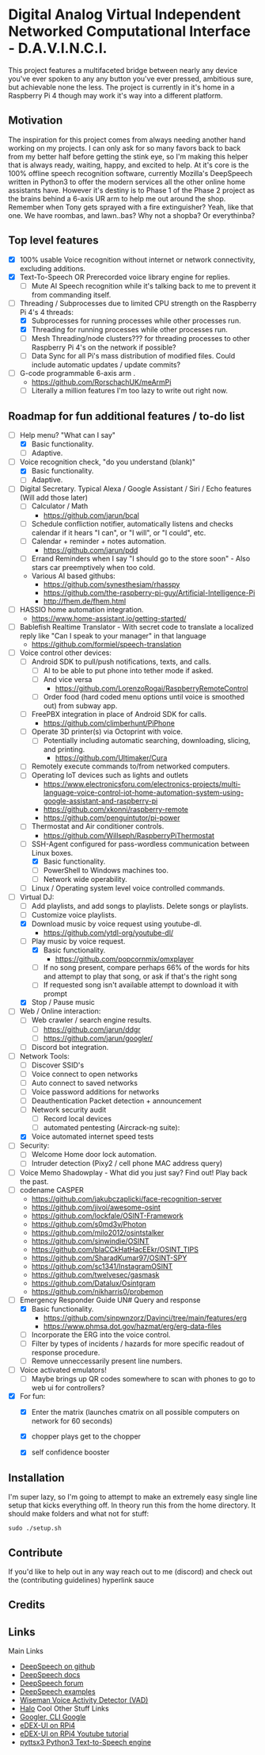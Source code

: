 # Digital Analog Virtual Independent Networked Computational Interface - D.A.V.I.N.C.I.
This project features a multifaceted bridge between nearly any device you've ever spoken to any any button you've ever pressed, ambitious sure, but achievable none the less. The project is currently in it's home in a Raspberry Pi 4 though may work it's way into a different platform.

## Motivation
The inspiration for this project comes from always needing another hand working on my projects. I can only ask for so many favors back to back from my better half before getting the stink eye, so I'm making this helper that is always ready, waiting, happy, and excited to help.
At it's core is the 100% offline speech recognition software, currently Mozilla's DeepSpeech written in Python3 to offer the modern services all the other online home assistants have.
However it's destiny is to Phase 1 of the Phase 2 project as the brains behind a 6-axis UR arm to help me out around the shop. Remember when Tony gets sprayed with a fire extinguisher? Yeah, like that one.
We have roombas, and lawn..bas? Why not a shopba? Or everythinba?

## Top level features
- [x] 100% usable Voice recognition without internet or network connectivity, excluding additions.
- [x] Text-To-Speech OR Prerecorded voice library engine for replies.
  - [ ] Mute AI Speech recognition while it's talking back to me to prevent it from commanding itself.
- [ ] Threading / Subprocesses due to limited CPU strength on the Raspberry Pi 4's 4 threads:
  - [x] Subprocesses for running processes while other processes run.
  - [x] Threading for running processes while other processes run.
  - [ ] Mesh Threading/node clusters??? for threading processes to other Raspberry Pi 4's on the network if possible?
  - [ ] Data Sync for all Pi's mass distribution of modified files. Could include automatic updates / update commits?
- [ ] G-code programmable 6-axis arm .
  * https://github.com/RorschachUK/meArmPi
  - [ ] Literally a million features I'm too lazy to write out right now.

## Roadmap for fun additional features / to-do list
- [ ] Help menu? "What can I say"
  - [x] Basic functionality.
  - [ ] Adaptive.
- [ ] Voice recognition check, "do you understand (blank)"
  - [x] Basic functionality.
  - [ ] Adaptive.
- [ ] Digital Secretary. Typical Alexa / Google Assistant / Siri / Echo features (Will add those later)
  - [ ] Calculator / Math
    * https://github.com/jarun/bcal
  - [ ] Schedule confliction notifier, automatically listens and checks calendar if it hears "I can", or "I will", or "I could", etc.
  - [ ] Calendar + reminder + notes automation.
    * https://github.com/jarun/pdd
  - [ ] Errand Reminders when I say "I should go to the store soon" - Also stars car preemptively when too cold.
  * Various AI based githubs:
    * https://github.com/synesthesiam/rhasspy
    * https://github.com/the-raspberry-pi-guy/Artificial-Intelligence-Pi
    * http://fhem.de/fhem.html
- [ ] HASSIO home automation integration.
  * https://www.home-assistant.io/getting-started/
- [ ] Bablefish Realtime Translator - With secret code to translate a localized reply like "Can I speak to your manager" in that language
  * https://github.com/formiel/speech-translation
- [ ] Voice control other devices: 
  - [ ] Android SDK to pull/push notifications, texts, and calls.
    - [ ] AI to be able to put phone into tether mode if asked.
    - [ ] And vice versa
      * https://github.com/LorenzoRogai/RaspberryRemoteControl
    - [ ] Order food (hard coded menu options until voice is smoothed out) from subway app.
  - [ ] FreePBX integration in place of Android SDK for calls.
    * https://github.com/climberhunt/PiPhone
  - [ ] Operate 3D printer(s) via Octoprint with voice.
    - [ ] Potentially including automatic searching, downloading, slicing, and printing.
      * https://github.com/Ultimaker/Cura
  - [ ] Remotely execute commands to/from networked computers.
  - [ ] Operating IoT devices such as lights and outlets
    * https://www.electronicsforu.com/electronics-projects/multi-language-voice-control-iot-home-automation-system-using-google-assistant-and-raspberry-pi
    * https://github.com/xkonni/raspberry-remote
    * https://github.com/penguintutor/pi-power
  - [ ] Thermostat and Air conditioner controls.
    * https://github.com/Willseph/RaspberryPiThermostat
  - [ ] SSH-Agent configured for pass-wordless communication between Linux boxes.
    - [x] Basic functionality.
    - [ ] PowerShell to Windows machines too.
    - [ ] Network wide operability.
  - [ ] Linux / Operating system level voice controlled commands.
- [ ] Virtual DJ:
  - [ ] Add playlists, and add songs to playlists. Delete songs or playlists.
  - [ ] Customize voice playlists.
  - [x] Download music by voice request using youtube-dl.
    * https://github.com/ytdl-org/youtube-dl/
  - [ ] Play music by voice request.
    - [x] Basic functionality.
      * https://github.com/popcornmix/omxplayer
    - [ ] If no song present, compare perhaps 66% of the words for hits and attempt to play that song, or ask if that's the right song
    - [ ] If requested song isn't available attempt to download it with prompt
  - [x] Stop / Pause music
- [ ] Web / Online interaction:
  - [ ] Web crawler / search engine results.
    - [ ] https://github.com/jarun/ddgr
    - [ ] https://github.com/jarun/googler/
  - [ ] Discord bot integration.
- [ ] Network Tools:
  - [ ] Discover SSID's
  - [ ] Voice connect to open networks
  - [ ] Auto connect to saved networks
  - [ ] Voice password additions for networks
  - [ ] Deauthentication Packet detection + announcement
  - [ ] Network security audit
    - [ ] Record local devices
    - [ ] automated pentesting (Aircrack-ng suite):
  - [x] Voice automated internet speed tests
- [ ] Security:
  - [ ] Welcome Home door lock automation.
  - [ ] Intruder detection (Pixy2 / cell phone MAC address query)
- [ ] Voice Memo Shadowplay - What did you just say? Find out! Play back the past.
- [ ] codename CASPER
  * https://github.com/jakubczaplicki/face-recognition-server
  * https://github.com/jivoi/awesome-osint
  * https://github.com/lockfale/OSINT-Framework
  * https://github.com/s0md3v/Photon
  * https://github.com/milo2012/osintstalker
  * https://github.com/sinwindie/OSINT
  * https://github.com/blaCCkHatHacEEkr/OSINT_TIPS
  * https://github.com/SharadKumar97/OSINT-SPY
  * https://github.com/sc1341/InstagramOSINT
  * https://github.com/twelvesec/gasmask
  * https://github.com/Datalux/Osintgram
  * https://github.com/nikharris0/probemon
- [ ] Emergency Responder Guide UN# Query and response
  - [x] Basic functionality.
    * https://github.com/sinpwnzorz/Davinci/tree/main/features/erg
    * https://www.phmsa.dot.gov/hazmat/erg/erg-data-files
  - [ ] Incorporate the ERG into the voice control.
  - [ ] Filter by types of incidents / hazards for more specific readout of response procedure.
  - [ ] Remove unneccessarily present line numbers.
- [ ] Voice activated emulators!
  - [ ] Maybe brings up QR codes somewhere to scan with phones to go to web ui for controllers?
- [x] For fun:
  - [x] Enter the matrix (launches cmatrix on all possible computers on network for 60 seconds)
  - [x] chopper plays get to the chopper
  - [x] self confidence booster


## Installation
I'm super lazy, so I'm going to attempt to make an extremely easy single line setup that kicks everything off. In theory run this from the home directory. It should make folders and what not for stuff:
```
sudo ./setup.sh
```

## Contribute
If you'd like to help out in any way reach out to me (discord) and check out the (contributing guidelines) hyperlink sauce

## Credits

## Links
Main Links
* [DeepSpeech on github](https://github.com/mozilla/STT)
* [DeepSpeech docs](https://deepspeech.readthedocs.io/en/latest/)
* [DeepSpeech forum](https://discourse.mozilla.org/c/mozilla-voice-stt/247)
* [DeepSpeech examples](https://github.com/mozilla/DeepSpeech-examples)
* [Wiseman Voice Activity Detector (VAD)](https://github.com/wiseman/py-webrtcvad)
* [Halo](https://pypi.org/project/halo/)
Cool Other Stuff Links
* [Googler, CLI Google](https://github.com/jarun/googler/)
* [eDEX-UI on RPi4](https://github.com/GitSquared/edex-ui)
* [eDEX-UI on RPi4 Youtube tutorial](https://www.youtube.com/watch?v=DJOAmYlDQuM)
* [pyttsx3 Python3 Text-to-Speech engine](https://pyttsx3.readthedocs.io/en/latest/engine.html)
